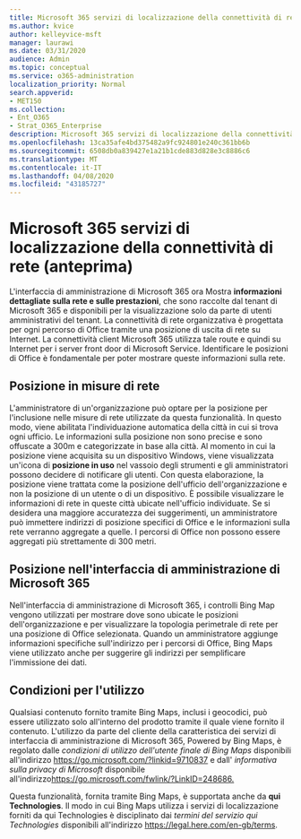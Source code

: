 ```yaml
---
title: Microsoft 365 servizi di localizzazione della connettività di rete (anteprima)
ms.author: kvice
author: kelleyvice-msft
manager: laurawi
ms.date: 03/31/2020
audience: Admin
ms.topic: conceptual
ms.service: o365-administration
localization_priority: Normal
search.appverid:
- MET150
ms.collection:
- Ent_O365
- Strat_O365_Enterprise
description: Microsoft 365 servizi di localizzazione della connettività di rete (anteprima)
ms.openlocfilehash: 13ca35afe4bd375482a9fc924801e240c361bb6b
ms.sourcegitcommit: 6508db0a839427e1a21b1cde883d828e3c8886c6
ms.translationtype: MT
ms.contentlocale: it-IT
ms.lasthandoff: 04/08/2020
ms.locfileid: "43185727"
---
```

# <a name="microsoft-365-network-connectivity-location-services-preview"></a>Microsoft 365 servizi di localizzazione della connettività di rete (anteprima)

L'interfaccia di amministrazione di Microsoft 365 ora Mostra **informazioni dettagliate sulla rete e sulle prestazioni**, che sono raccolte dal tenant di Microsoft 365 e disponibili per la visualizzazione solo da parte di utenti amministrativi del tenant. La connettività di rete organizzativa è progettata per ogni percorso di Office tramite una posizione di uscita di rete su Internet. La connettività client Microsoft 365 utilizza tale route e quindi su Internet per i server front door di Microsoft Service. Identificare le posizioni di Office è fondamentale per poter mostrare queste informazioni sulla rete.

## <a name="location-in-network-measurements"></a>Posizione in misure di rete

L'amministratore di un'organizzazione può optare per la posizione per l'inclusione nelle misure di rete utilizzate da questa funzionalità. In questo modo, viene abilitata l'individuazione automatica della città in cui si trova ogni ufficio. Le informazioni sulla posizione non sono precise e sono offuscate a 300m e categorizzate in base alla città. Al momento in cui la posizione viene acquisita su un dispositivo Windows, viene visualizzata un'icona di **posizione in uso** nel vassoio degli strumenti e gli amministratori possono decidere di notificare gli utenti. Con questa elaborazione, la posizione viene trattata come la posizione dell'ufficio dell'organizzazione e non la posizione di un utente o di un dispositivo. È possibile visualizzare le informazioni di rete in queste città ubicate nell'ufficio individuate. Se si desidera una maggiore accuratezza dei suggerimenti, un amministratore può immettere indirizzi di posizione specifici di Office e le informazioni sulla rete verranno aggregate a quelle. I percorsi di Office non possono essere aggregati più strettamente di 300 metri.

## <a name="location-in-the-microsoft-365-admin-center"></a>Posizione nell'interfaccia di amministrazione di Microsoft 365

Nell'interfaccia di amministrazione di Microsoft 365, i controlli Bing Map vengono utilizzati per mostrare dove sono ubicate le posizioni dell'organizzazione e per visualizzare la topologia perimetrale di rete per una posizione di Office selezionata. Quando un amministratore aggiunge informazioni specifiche sull'indirizzo per i percorsi di Office, Bing Maps viene utilizzato anche per suggerire gli indirizzi per semplificare l'immissione dei dati.

## <a name="terms-of-use"></a>Condizioni per l'utilizzo

Qualsiasi contenuto fornito tramite Bing Maps, inclusi i geocodici, può essere utilizzato solo all'interno del prodotto tramite il quale viene fornito il contenuto. L'utilizzo da parte del cliente della caratteristica dei servizi di interfaccia di amministrazione di Microsoft 365, Powered by Bing Maps, è regolato dalle _condizioni di utilizzo dell'utente finale di Bing Maps_ disponibili all'indirizzo <https://go.microsoft.com/?linkid=9710837> e dall' _informativa sulla privacy di Microsoft_ disponibile all'indirizzo<https://go.microsoft.com/fwlink/?LinkID=248686.>

Questa funzionalità, fornita tramite Bing Maps, è supportata anche da **qui Technologies**. Il modo in cui Bing Maps utilizza i servizi di localizzazione forniti da qui Technologies è disciplinato dai _termini del servizio qui Technologies_ disponibili all'indirizzo <https://legal.here.com/en-gb/terms>.
